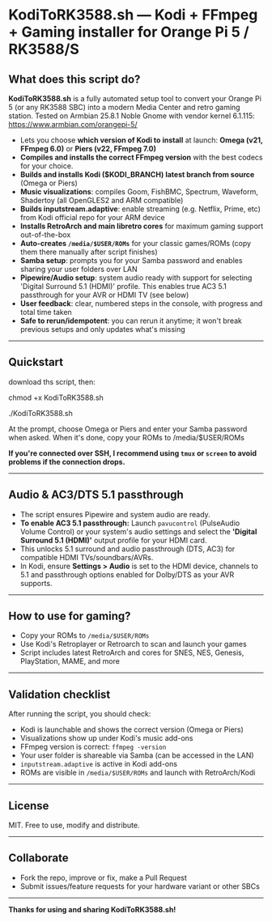 # KodiToRK3588.sh — Kodi + FFmpeg + Gaming installer for Orange Pi 5 / RK3588/S

## What does this script do?

**KodiToRK3588.sh** is a fully automated setup tool to convert your Orange Pi 5 (or any RK3588 SBC) into a modern Media Center and retro gaming station.
Tested on Armbian 25.8.1 Noble Gnome with vendor kernel 6.1.115: https://www.armbian.com/orangepi-5/

- Lets you choose **which version of Kodi to install** at launch: **Omega (v21, FFmpeg 6.0)** or **Piers (v22, FFmpeg 7.0)**
- **Compiles and installs the correct FFmpeg version** with the best codecs for your choice.
- **Builds and installs Kodi ($KODI_BRANCH) latest branch from source** (Omega or Piers)
- **Music visualizations**: compiles Goom, FishBMC, Spectrum, Waveform, Shadertoy (all OpenGLES2 and ARM compatible)
- **Builds inputstream.adaptive**: enable streaming (e.g. Netflix, Prime, etc) from Kodi official repo for your ARM device
- **Installs RetroArch and main libretro cores** for maximum gaming support out-of-the-box
- **Auto-creates `/media/$USER/ROMs`** for your classic games/ROMs (copy them there manually after script finishes)
- **Samba setup**: prompts you for your Samba password and enables sharing your user folders over LAN
- **Pipewire/Audio setup**: system audio ready with support for selecting 'Digital Surround 5.1 (HDMI)' profile. This enables true AC3 5.1 passthrough for your AVR or HDMI TV (see below)
- **User feedback**: clear, numbered steps in the console, with progress and total time taken
- **Safe to rerun/idempotent**: you can rerun it anytime; it won't break previous setups and only updates what's missing

---

## Quickstart

download ths script, then:

chmod +x KodiToRK3588.sh

./KodiToRK3588.sh

At the prompt, choose Omega or Piers and enter your Samba password when asked.
When it's done, copy your ROMs to /media/$USER/ROMs

**If you're connected over SSH, I recommend using `tmux` or `screen` to avoid problems if the connection drops.**


---

## Audio & AC3/DTS 5.1 passthrough
- The script ensures Pipewire and system audio are ready.
- **To enable AC3 5.1 passthrough:** Launch `pavucontrol` (PulseAudio Volume Control) or your system's audio settings and select the **'Digital Surround 5.1 (HDMI)'** output profile for your HDMI card.
- This unlocks 5.1 surround and audio passthrough (DTS, AC3) for compatible HDMI TVs/soundbars/AVRs.  
- In Kodi, ensure **Settings > Audio** is set to the HDMI device, channels to 5.1 and passthrough options enabled for Dolby/DTS as your AVR supports.

---

## How to use for gaming?

- Copy your ROMs to `/media/$USER/ROMs`
- Use Kodi's Retroplayer or Retroarch to scan and launch your games
- Script includes latest RetroArch and cores for SNES, NES, Genesis, PlayStation, MAME, and more

---

## Validation checklist

After running the script, you should check:
- Kodi is launchable and shows the correct version (Omega or Piers)
- Visualizations show up under Kodi's music add-ons
- FFmpeg version is correct: `ffmpeg -version`
- Your user folder is shareable via Samba (can be accessed in the LAN)
- `inputstream.adaptive` is active in Kodi add-ons
- ROMs are visible in `/media/$USER/ROMs` and launch with RetroArch/Kodi

---

## License

MIT. Free to use, modify and distribute.

---

## Collaborate

- Fork the repo, improve or fix, make a Pull Request
- Submit issues/feature requests for your hardware variant or other SBCs

---

**Thanks for using and sharing KodiToRK3588.sh!**

